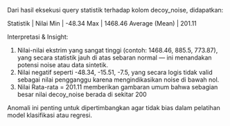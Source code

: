 Dari hasil eksekusi query statistik terhadap kolom decoy_noise, didapatkan:

Statistik |	Nilai
Min |	-48.34
Max |	1468.46
Average (Mean) |	201.11 

Interpretasi & Insight:

1. Nilai-nilai ekstrim yang sangat tinggi (contoh: 1468.46, 885.5, 773.87), yang secara statistik jauh di atas sebaran normal — ini menandakan potensi noise atau data sintetik.
2. Nilai negatif seperti -48.34, -15.51, -7.5, yang secara logis tidak valid sebagai nilai pengganggu karena mengindikasikan noise di bawah nol.
3. Nilai Rata-rata = 201.11 memberikan gambaran umum bahwa sebagian besar nilai decoy_noise berada di sekitar 200

Anomali ini penting untuk dipertimbangkan agar tidak bias dalam pelatihan model klasifikasi atau regresi.

